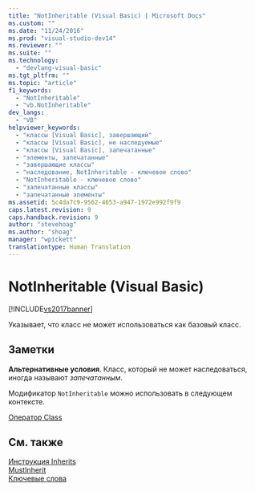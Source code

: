 ```yaml
---
title: "NotInheritable (Visual Basic) | Microsoft Docs"
ms.custom: ""
ms.date: "11/24/2016"
ms.prod: "visual-studio-dev14"
ms.reviewer: ""
ms.suite: ""
ms.technology: 
  - "devlang-visual-basic"
ms.tgt_pltfrm: ""
ms.topic: "article"
f1_keywords: 
  - "NotInheritable"
  - "vb.NotInheritable"
dev_langs: 
  - "VB"
helpviewer_keywords: 
  - "классы [Visual Basic], завершающий"
  - "классы [Visual Basic], не наследуемые"
  - "классы [Visual Basic], запечатанные"
  - "элементы, запечатанные"
  - "завершающие классы"
  - "наследование, NotInheritable - ключевое слово"
  - "NotInheritable - ключевое слово"
  - "запечатанные классы"
  - "запечатанные элементы"
ms.assetid: 5c4da7c9-9562-4653-a947-1972e992f9f9
caps.latest.revision: 9
caps.handback.revision: 9
author: "stevehoag"
ms.author: "shoag"
manager: "wpickett"
translationtype: Human Translation
---
```

# NotInheritable (Visual Basic)
[!INCLUDE[vs2017banner](../../../csharp/includes/vs2017banner.md)]

Указывает, что класс не может использоваться как базовый класс.  
  
## Заметки  
 **Альтернативные условия**.  Класс, который не может наследоваться, иногда называют *запечатанным*.  
  
 Модификатор `NotInheritable` можно использовать в следующем контексте.  
  
 [Оператор Class](../../../visual-basic/language-reference/statements/class-statement.md)  
  
## См. также  
 [Инструкция Inherits](../../../visual-basic/language-reference/statements/inherits-statement.md)   
 [MustInherit](../../../visual-basic/language-reference/modifiers/mustinherit.md)   
 [Ключевые слова](../../../visual-basic/language-reference/keywords/index.md)